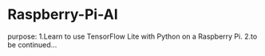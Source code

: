 # Raspberry-Pi-AI
purpose:
1.Learn to use TensorFlow Lite with Python on a Raspberry Pi.
2.to be continued...

